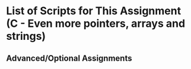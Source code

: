 # List of Scripts for This Assignment (C - Even more pointers, arrays and strings)

## Advanced/Optional Assignments